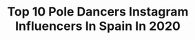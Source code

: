 ---
title: Top 10 Pole Dancers Instagram Influencers In Spain In 2020
description: >-
  Find top pole dancers Instagram influencers in Spain in 2020. Most popular hashtags: #poledance #poletrick #polefitness #pole.
platform: Instagram
profiles:
  - username: "juanpalochino"
    fullname: >-
      Juan Francisco Rodríguez
    location: "Spain"
    followers: 34432
    engagement: 211
    commentsToLikes: 0.029096
    id: ck0vw9dh0sowc0i197yvknfy7
    verified: false
    hashtags: "#circusaroundtheworld, #calistenia, #poletrick, #polelove"
  - username: "sonia.poledance"
    fullname: >-
      🌼 𝗦𝗼𝗻𝗶𝗮
    location: "Spain"
    followers: 24608
    engagement: 433
    commentsToLikes: 0.031503
    id: ck8t06vdyr0850j78ywww6ha9
    verified: false
    hashtags: "#addictedtopole, #fitnesswomen, #yomequedoencasa, #poledanceencasa"
  - username: "polgonzalez9"
    fullname: >-
      Pol Gonzalez
    location: "Spain"
    followers: 9523
    engagement: 599
    commentsToLikes: 0.015813
    id: ck5pyiwf2w88u0i11dq6ozuzv
    verified: false
    hashtags: "#handballplayer, #onlyhandball, #sesion, #style"
  - username: "elenareinar"
    fullname: >-
      Ελενη Βασιλισσα
    location: "Spain"
    followers: 1820
    engagement: 2600
    commentsToLikes: 0.039520
    id: ck8szo7w7p47q0j78gxrf7hx1
    verified: false
    hashtags: "#wlyg, #ibizanightclub, #lio, #cosmobethenext"
  - username: "sergiomartinez.artist"
    fullname: >-
      Sergio Martinez
    location: "Spain"
    followers: 17385
    engagement: 733
    commentsToLikes: 0.013466
    id: ck5pv3qaofz7x0i11k3jl9dqb
    verified: false
    hashtags: "#aportrait, #vintagescreens, #hyperrealisticart, #realismart"
  - username: "flor_dantiochia"
    fullname: >-
      FLor
    location: "Spain"
    followers: 34090
    engagement: 320
    commentsToLikes: 0.009971
    id: ck5pvqhiej5el0i11ajmcu0aj
    verified: false
    hashtags: "#cat, #ladiversiondemartina, #gatodemisister, #polecombo"
  - username: "cristowk28"
    fullname: >-
      Cristo ( Coke )✴
    location: "Spain"
    followers: 13887
    engagement: 1533
    commentsToLikes: 0.042217
    id: ck5zyxhs7apcr0i14hgvy61u6
    verified: false
    hashtags: "#progressive, #calisteniapp, #calistenia, #workout"
  - username: "danaerial_"
    fullname: >-
      Daniel Sotillo
    location: "Spain"
    followers: 5905
    engagement: 581
    commentsToLikes: 0.068731
    id: ck5c0515tsgor0i11daos501h
    verified: false
    hashtags: "#aerialnation, #inhandstand, #cupgrip, #flexibility"
---